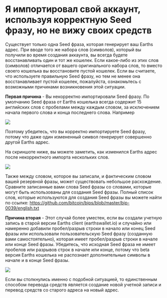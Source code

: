 # Я импортировал свой аккаунт, используя корректную Seed фразу, но не вижу своих средств

Существует только одна Seed фраза, которая генерирует ваш Earths адрес. При вводе того же набора слов (символов), который вы получили во время создания аккаунта, вы всегда будете восстанавливать один и тот же кошелек. Если какое-либо из этих слов (символов) отличается от вашего оригинального набора слов, то вместо своего кошелька вы восстановите пустой кошелек. Если вы считаете, что используете правильную Seed фразу, но тем не менее она восстанавливает пустой кошелек, пожалуйста, ознакомьтесь с возможными причинами возникновения этой ситуации.

**Первая причина** - Вы некорректно импортировали Seed фразу. По умолчанию Seed фраза от Earths кошелька всегда содержит 15 английских слов с пробелами между каждым словом, за исключением начала первого слова и конца последнего слова. Например

![](/_assets/one_seed_01.png)

Поэтому убедитесь, что вы корректно импортируете Seed фразу, потому что даже один измененный символ генерирует совершенно другой Earths адрес.

На скриншоте ниже, вы можете заметить, как изменился Earths адрес после некорректного импорта нескольких слов.

![](/_assets/one_seed_02.png)

Также между словом, которое вы записали, и фактическим словом вашей резервной фразы, может существовать небольшое расхождение. Сравните записанные вами слова Seed фразы со словами, которые могут быть использованы для создания Seed фразы. Полный список слов, которые используются для создания Seed фразы вы можете найти по ссылке: https://github.com/bitcoin/bips/blob/master/bip-0039/english.txt

**Причина вторая** - Этот случай более уместен, если вы создали учетную запись в старой версии Earths client (earthswallet.io) и случайно или намеренно добавили пробел/разрыв строки в начало или конец Seed фразы или использовали пользовательскую Seed фразу (созданную вами самостоятельно), которая имеет пробел/разрыв строки в начале или конце Seed фразы. Убедитесь, что исходная Seed фраза не имеет пробелов или разрывов строк в начале или конце, потому что beta версия Earths кошелька не распознает дополнительные символы в начале и в конце Seed фразы.

![](/_assets/one_seed_03.png)

Если вы столкнулись именно с подобной ситуацией, то единственным способом перевода средств является создание новой учетной записи и перевод средств со старого адреса на новый адрес.
